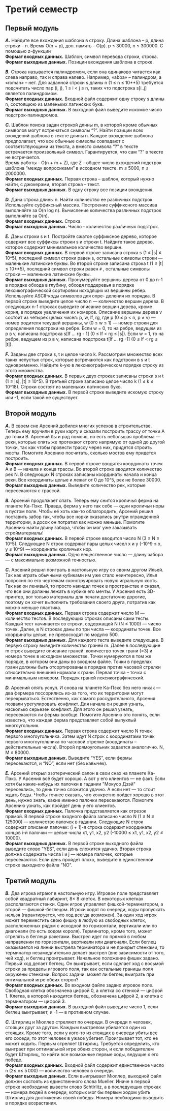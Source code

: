 Третий семестр
================


Первый модуль
--------------

***A.*** Найдите все вхождения шаблона в строку. Длина шаблона – p, длина строки – n. Время O(n + p), доп. память – O(p). p ≤ 30000, n ≤ 300000. С помощью z-функции <br/>
**Формат входных данных.** Шаблон, символ перевода строки, строка.<br/>
**Формат выходных данных.** Позиции вхождения шаблона в строке.

***B.*** Строка называется палиндромом, если она одинаково читается как слева направо, так и справа налево. Например, «abba» – палиндром, а «roman» – нет.
Для заданной строки s длины n (1 ≤ n ≤ 10**5) требуется подсчитать число пар (i, j), 1 ≤ i < j ≤ n, таких что подстрока s[i..j] является палиндромом.<br/>
**Формат входных данных.** Входной файл содержит одну строку s длины n, состоящюю из маленьких латинских букв.<br/>
**Формат выходных данных.** В выходной файл выведите искомое число подстрок-палиндромов.

***C.*** Шаблон поиска задан строкой длины m, в которой кроме обычных символов могут встречаться символы “?”. Найти позиции всех вхождений шаблона в тексте длины n. Каждое вхождение шаблона предполагает, что все обычные символы совпадают с соответствующими из текста, а вместо символа “?” в тексте встречается произвольный символ. Гарантируется, что сам “?” в тексте не встречается.<br/>
Время работы - O(n + m + Z), где Z - общее число вхождений подстрок шаблона “между вопросиками” в исходном тексте. m ≤ 5000, n ≤ 2000000.<br/>
**Формат входных данных.** Первая строка – шаблон, который нужно найти, с джокерами, вторая строка – текст.<br/>
**Формат выходных данных.** В одну строку все позиции вхождения.

***D.*** Дана строка длины n. Найти количество ее различных подстрок. Используйте суффиксный массив.
Построение суффиксного массива выполняйте за O(n log n). Вычисление количества различных подстрок выполняйте за O(n). <br/>
**Формат входных данных.** Строка.<br/>
**Формат выходных данных.** Число - количество различных подстрок.

***E.*** Даны строки s и t. Постройте сжатое суффиксное дерево, которое содержит все суффиксы строки s и строки t. Найдите такое дерево, которое содержит минимальное количество вершин.<br/>
**Формат входных данных.** В первой строке записана строка s (1 ≤ |s| ≤ 10^5), последний символ строки равен `$`, остальные символы строки — маленькие латинские буквы.
Во второй строке записана строка t (1 ≤ |t| ≤ 10**5), последний символ строки равен `#` , остальные символы строки — маленькие латинские буквы.<br/>
**Формат выходных данных.** Пронумеруйте вершины дерева от 0 до n-1 в порядке обхода в глубину, обходя поддеревья в порядке лексикографической сортировки исходящих из вершины ребер. Используйте ASCII-коды символов для опре- деления их порядка.
В первой строке выведите целое число n — количество вершин дерева. В следующих n-1 строках выведите описание вершин дерева, кроме корня, в порядке увеличения их номеров.
Описание вершины дерева v состоит из четырех целых чисел: p, w, lf, rg, где p (0 ≤ p < n, p ≠ v) — номер родителя текущей вершины, w (0 ≤ w ≤ 1) — номер строки для определения подстроки на ребре. Если w = 0, то на ребре, ведущем из p в v, написана подстрока s[lf … rg - 1] (0 ≤ lf < rg ≤ |s|). Если w = 1, то на ребре, ведущем из p в v, написана подстрока t[lf … rg -1] (0 ≤ lf < rg ≤ |t|).

***F.*** Заданы две строки s, t и целое число k. Рассмотрим множество всех таких непустых строк, которые встречаются как подстроки в s и t одновременно. Найдите k-ую в лексикографическом порядке строку из этого множества.<br/>
**Формат входных данных.** В первых двух строках записаны строки s и t (1 ≤ |s|, |t| ≤ 10^5). В третьей строке записано целое число k (1 ≤ k ≤ 10^18). Строки состоят из маленьких латинских букв.<br/>
**Формат выходных данных.** В первой строке выведите искомую строку или -1, если такой не существует.


Второй модуль
--------------

***A.*** В своем сне Арсений добился многих успехов в строительстве. Теперь ему вручили в руки карту и сказали построить трассу от точки A до точки B. Арсений бы и рад помочь, но есть небольшая проблема — реки, которые опять же протекают строго напрямую от одной до другой точки, так как чтобы провести трассу через них, придется строить мосты. Помогите Арсению посчитать, сколько мостов ему придется построить.<br/>
**Формат входных данных.** В первой строке вводятся координаты точек A и B — начала и конца трассы. Во второй строке вводится количество рек N. В следующих N строках записаны координаты начала и конца реки. Все координаты целые и лежат от 0 до 10^5, рек не более 30000.<br/>
**Формат выходных данных.** Выведите количество рек, которые пересекаются с трассой.

***B.*** Арсений продолжает спать. Теперь ему снится кроличья ферма на планете Ка-Пэкс. Правда, ферма у него так себе — одни кроличьи норы в пустом поле. Чтобы её хоть как-то облагородить, Арсений решил поставить забор так, чтобы все норки оказались внутри огражденной территории, а досок он потратил как можно меньше. Помогите Арсению найти длину забора, чтобы он мог уже заказывать стройматериалы!<br/>
**Формат входных данных.** В первой строке вводится число N (3 ≤ N ≤ 10^5). Следующие N строк содержат пары целых чисел x и y (-10^9 ≤ x, y ≤ 10^9) — координаты кроличьих нор.<br/>
**Формат выходных данных.** Одно вещественное число — длину забора — с максимально возможной точностью.

***C.*** Арсений решил поиграть в настольную игру со своим другом Ильей. Так как играть обычными кубиками им уже стало неинтересно, Илья попросил по его чертежам сконструировать новую игральную кость. Так как он ленивый, то просто накидал точек в пространстве и сказал, что все они должны лежать в кубике его мечты. У Арсения есть 3D-принтер, вот только материалы для печати достаточно дорогие, поэтому он хочет выполнить требования своего друга, потратив как можно меньше пластика.<br/>
**Формат входных данных.** Первая строка содержит число M — количество тестов. В последующих строках описаны сами тесты. Каждый тест начинается со строки, содержащей N (N ≤ 1000) — число точек. Далее, в N строках даны по три числа — координаты точек. Все координаты целые, не превосходят по модулю 500.<br/>
**Формат выходных данных.** Для каждого теста выведите следующее. В первую строку выведите количество граней m. Далее в последующие m строк выведите описание граней: количество точек грани (=3) и номера точек в исходном множестве. Точки нумеруются в том же порядке, в котором они даны во входном файле. Точки в пределах грани должны быть отсортированы в порядке против часовой стрелки относительно внешней нормали к грани. Первая точка – точка с минимальным номером. Порядок граней лексикографический.

***D.*** Арсений опять уснул. И снова на планете Ка-Пэкс без него никак — два фермера поссорились из-за того, что их территории могут перекрываться. Естественно, как самого рассудительного, Арсения позвали урегулировать конфликт. Для начала он решил узнать, насколько серьезен конфликт. Для этого он решил узнать, пересекаются ли фермы вообще. Помогите Арсению это понять, если известно, что каждая ферма представляет собой выпуклый многоугольник.<br/>
**Формат входных данных.** Первая строка содержит число N точек первого многоугольника. Затем идут N строк с координатами точек первого многоугольника по часовой стрелке (координаты – действительные числа). Второй прямоугольник задается аналогично. N, M ≤ 80000.<br/>
**Формат выходных данных.** Выведите “YES”, если фермы пересекаются, и “NO”, если нет (без кавычек).

***E.*** Арсений открыл эзотерический салон в свои снах на планете Ка-Пэкс. У Арсения всё будет хорошо. А вот у его клиентов — не факт. Если хотя бы какие-нибудь их палочки в гадании "Мокусо Дзэй" пересеклись, то день точно сложится удачно. А если нет — то стоит ждать беды. Чтобы точнее сказать, что конкретно пойдет хорошо в этот день, нужно знать, какие именно палочки пересекаются. Помогите Арсению узнать, как пройдет день у его клиентов. <br/>
**Формат входных данных.** Палочка представляется как отрезок прямой. В первой строке входного файла записано число N (1 ≤ N ≤ 125000) — количество палочек в гадании. Следующие N строк содержат описания палочек: (i + 1)-я строка содержит координаты концов i-й палочки — целые числа x1, y1, x2, y2 (-10000 ≤ x1, y1, x2, y2 ≤ 10000).<br/>
**Формат выходных данных.** В первой строке выходного файла выведите слово "YES", если день сложится удачно. Вторая строка должна содержать числа i и j — номера палочек, которые пересекаются. Если день пройдет плохо, выведите в единственной строке выходного файла "NO".



Третий модуль
--------------

***B.*** Два игрока играют в настольную игру. Игровое поле представляет собой квадратный лабиринт, 8× 8 клеток. В некоторых клетках располагаются стенки. Один игрок управляет фишкой-терминатором, а второй — фишкой-беглецом. Игроки ходят по очереди, ходы пропускать нельзя (гарантируется, что ход всегда возможен). За один ход игрок может переместить свою фишку в любую из свободных клеток, расположенных рядом с исходной по горизонтали, вертикали или по диагонали (то есть ходом короля). Терминатор, кроме того, может стрелять в беглеца ракетами. Выстрел идет по прямой в любом направлении по горизонтали, вертикали или диагонали. Если беглец оказывается на линии выстрела терминатора и не прикрыт стенками, то терминатор незамедлительно делает выстрел (вне зависимости от того, чей ход), и беглец проигрывает. Начальное положение фишек задано. Первый ход делает беглец. Он выигрывает, если сделает ход с восьмой строки за пределы игрового поля, так как остальные границы поля окружены стенками.
Вопрос задачи: может ли беглец выиграть при оптимальной игре обеих сторон?<br/>
**Формат входных данных.** Во входном файле задано игровое поле. Свободная клетка обозначена цифрой 0, а клетка со стенкой — цифрой 1. Клетка, в которой находится беглец, обозначена цифрой 2, а клетка с терминатором — цифрой 3.<br/>
**Формат выходных данных.** В выходной файл выведите число 1, если беглец выигрывает, и -1 — в противном случае.

***C.*** Штирлиц и Мюллер стреляют по очереди. В очереди n человек, стоящих друг за другом. Каждым выстрелом убивается один из стоящих. Кроме того, если у кого-то из стоящих в очереди убиты все его соседи, то этот человек в ужасе убегает. Проигрывает тот, кто не может ходить. Первым стреляет Штирлиц. Требуется определить, кто выиграет при оптимальной игре обеих сторон, и если победителем будет Штирлиц, то найти все возможные первые ходы, ведущие к его победе.<br/>
**Формат входных данных.** Входной файл содержит единственное число n (2≤ n≤ 5 000) — количество человек в очереди.<br/>
**Формат выходных данных.** Если выигрывает Мюллер, выходной файл должен состоять из единственного слова Mueller. Иначе в первой строке необходимо вывести слово Schtirlitz, а в последующих строках — номера людей в очереди, которых мог бы первым ходом убить Штирлиц для достижения своей победы. Номера необходимо выводить в порядке возрастания.
